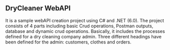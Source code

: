 ## DryCleaner WebAPI 
It is a sample webAPI creation project using C# and .NET (6.0). 
  The project consists of 4 parts including basic Crud operations, Postman outputs, database and dynamic crud operations. 
  Basically, it includes the processes defined for a dry cleaning company admin. Three different headings have been defined for the admin: customers, clothes and orders.
